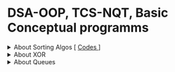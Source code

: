 # DSA-OOP, TCS-NQT, Basic Conceptual programms


<details>
<summary>About Sorting Algos [ <a href="/Basic-Concepts/Sorting-Concepts" target="_blank"> Codes </a> ]</summary>

<br>
<blockquote>

<details>
<summary>Bubble Sort (Inplace and Stable sorting algorithm)</summary>

        1.Swaps adjacent elements only if a[i]>a[i+1] => keeps the order same as
          original array => Stable sorting algo
        2.After each pass, largest element bubbled up to the top that's why called Bubble sort !!
        3.Adaptive and Stable sorting algo
</details>

<details>
  <summary>Modified Bubble Sort (Inplace and Stable sorting algorithm)</summary>
  
       - Here, we maintain a variable in each pass, if given array is sorted or became sorted
         midway, if simply stops the loop and enhances performance.
         => if Given Array sorted => TC: O(n)
            otherwise            => TC: O(n^2)
</details>

<details>
  <summary> Selection Sort (Inplace and Unstable sorting algorithm)</summary>

        1.Idea is, find out the minimum element and put at the 1st position, 2nd min at 2nd pos and
        repeat the process till end => order of elements can be changed=> Unstable sorting algo

        2.Does less memory writes compare to all other sorting algorithms
        3.But not an Optimal algo in term of memory writes, Cycle sort is more optimal in term   of memory writes
        4.TC: O(N^2) for all cases
        5.Base fot Heap Sort
        6. Non Adaptive and Unstable sorting algo
  </details>

  <details>
    <summary> Insertion Sort (Inplace and Stable sorting algorithm)</summary>

        1.Idea is, we maintain 2 parts,
            a. Sorted Part
            b. Unsorted Part

        We 'insert' the current element to sorted part at it's "correct position" and make the
        sorted part bigger in each pass.

        2.1st element is single in sorted part initially => we directly starts from the 2nd element

        3.Best and Most Efficient when Array size is Small (TimSort and IntroSort)
        4.TC: theta(N^2) for Worst Case (When given array is reverse sorted, because maximum shifting happens)
        5.TC: theta(N) for Best Case (When given array is already Sorted)
        6.In General- TC: O(N^2)
        7.Adbaptable and Stable algo
</details>
<details>
   <summary>Merge Sort</summary>

      1. Divide and Conquer and Merge
      2. Stable Algo => Mantains Order of Original equal items
      3. TC: O(N(logN)), SC: O(N)
      4. Not InPlace ALgo but Variants like Block merge sort algo take SC:O(1) and TC: O(N(logN))
      5. Well suited for External Sorting
      6. Quick Sort outforms Merge sort in case of Arrays
      Preq: You should know How Merge Two Sorted Arrays.

</details>

<details>
   <summary>Partitioning Logics</summary>
   <blockquote>

      1. Naive Partition [Stable] (slowest)
   
      2. Lomuto Partition [Unstable]
   
      3. Haore Partition [Unstable]  (fastest)
  <details>
   <summary>Naive Partition</summary>

      - Undersatnding Naive Partition [Stable]
            1. Here we have an array and index of pivot element
            2. we'll put all the smaller or equal values to the left side of pivot.
            3. then, we'll put pivot element at it's correct position
            4. then we'll put all the greater elements to right of pivot
            5. finally we'll return the index of last occurence of pivot element. (last occurence for the case
               when have muliple same elements)

            eg: I/P: arr = [3,6,12,10,7], p = 5 (pivot element index => 7 is pivot)

               =>    [3,6,7,12,10]  (not necessary that left, right part of pivot will be in sorted order)
                           or
                     [6,3,7,12,10]
                           or
                      ...........
               O/P: 2 (new pivot element i.e, 7's index)

            eg: I/P: arr = [2,7,8,3,7], p = 1
                => [2,3,7,7,8]
                O/P: 3 (index of last occurence of pivot)
      
      
  </details>

  <details>
   <summary>Lomuto Partition</summary>

   - Requires only 1 traversal => TC: O(N)
   - Requires Constant Extra Space => SC: O(1)

    WORKING:
        1. Here Also we are given array, low, high index as input
        2. Unlike Naive partition where we get pivot element's index as input,
           in Lomuto partition we always consider Last element as our Pivot element. ( will also
           see what to do if not last element is pivot)
        3. 1st we traverse array from low to high-1 (as High is pivot element, so before that)
        4. If element is smaller than pivot, increase window size of smaller elements by swapping (see in code)

        NOTE: (Handling case when pivot is not last element)

        - if custom pivot element is given, then we simply swap that pivot with last element
          and implement the lomutoPartition in similar manner.
          
  </details>

  <details>
   <summary>Hoare Partition</summary>

   - Requires only 1 traversal => TC: O(N)
   - Requires Constant Extra Space => SC: O(1)

    WORKING:
        1. Here Also we are given array, low, high index as input
        2. Unlike Naive partition where we get pivot element's index as input,
           in Hoare's partition we always consider 1st element as our Pivot element. ( will also
           see what to do if not last element is pivot)
        3. we use two pointer i (low-1), j (high+1)
        4. we move i and j such that, i stops when element is gretaer or equal to pivot element
           and j stops when element is less than the pivot element, then if i and j didn't cross eacch other
           then we simply swaps the current arr[i] and arr[j] otherwise we return j (index of last occurrence
           of pivot element)
        5. You'll observe that elements from low to j are smaller and j+1 to high are greater => we succesfully
           partitioned the array

        NOTE 1:
              - Difference b/w Lomuto and Hoare partition is, in Lomuto it puts the pivot at it's correct position
                but in Hoare it doesn't put the pivot at it's correct position rather it just returns the index where
                it should be if placed at correct position.

              - So that's where lomuto partition is takes edge from Hoare's as it sorts that pivot element during partitioning
              - Then why Hoare's partition is better ? it takes less number of comparisons so on avaerage works better than
                lomuto's partition

        NOTE 2: (Handling case when pivot is not last element)

        - if custom pivot element is given, then we simply swap that pivot with last element
          and implement the hoarePartition in similar manner.

      
  </details>

   </bockquote>    
</details>

<details>
<summary>Quick Sort</summary>

    - Divide and Conqure Algo
    - Worst time complexity: O(N^2)
    - Despite O(N^2) TC, It is Considered faster due to he following:
      1. In-Place (ignoring recursion call stack)
      2. Cache Friendly
      3. Average case TC: O(N.logN)
      4. Tail recursion (recursive call is made at last)
    - Partion function is the key function (Naive (for stable), Lomuto , Hoare (for efficiency, generally used))
    - sort() in STL use Intro sort (hybrid of heap, insertion, quick sort)
    - When stability is not required Quick sort is best
    - When stability required Merge sort used

</details>

</blockquote>
<br>
</details>


<details>
<summary> About XOR </summary>


#### ABOUT XOR (^) Operator:

    
    1. XOR of 2 Same = 0
    2. XOR of 2 Differents = 1
        eg: 1^0 = 1
            0^1 = 1
            1^1 = 0
            0^0 = 0
    3. If there are mulitple values getting XORed:
          - if number of 1 is odd => 1 (ans)
          - if number of 1 is even => 0 (ans)
        eg: 1^1^0 = 0
            1^1^1^0 = 1
            1^1^1 = 1
            1^1^1^1 = 0
            0^0^0^0 = 0

        Similarly:
            - XOR of same number even number of times => 0 (ans)
            - XOR of same number Odd number of times => same number (ans)
        eg: 4^4^0 = 0
            4^4^4 = 4
            4^4^4^0 = 4
            4^4^4^4 = 0
</details>



<details>
<summary>About Queues</summary>

There are many variations of Queue:
1. Dequeue (IMP)
2. Priority Queue (IMP): (every element have priority, one highest priority one gets deleted 1st always)
3. Insertion Restrcited queue (insertion happens at only one end, deletions happens on both)
4. Deletion Restricted queue  (deletion happens at only one end, insertuons happens on both)

----------Dequeue (pronounced as Deck)-------------------
Alternative names:Head-Tail queue
Double ended Queue
Insertion and Deletion is Possible on Both ends

------------------------------------------------------------
</details>

